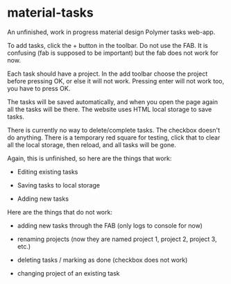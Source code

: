 # material-tasks

An unfinished, work in progress material design Polymer tasks web-app.

To add tasks, click the + button in the toolbar. Do not use the FAB. It is
confusing (fab is supposed to be important) but the fab does not work for now.

Each task should have a project. In the add toolbar choose the project before
pressing OK, or else it will not work. Pressing enter will not work too, you
have to press OK.

The tasks will be saved automatically, and when you open the page again all the
tasks will be there. The website uses HTML local storage to save tasks.

There is currently no way to delete/complete tasks. The checkbox doesn't do
anything. There is a temporary red square for testing, click that to clear all
the local storage, then reload, and all tasks will be gone.

Again, this is unfinished, so here are the things that work:

- Editing existing tasks

- Saving tasks to local storage

- Adding new tasks

Here are the things that do not work:

- adding new tasks through the FAB (only logs to console for now)

- renaming projects (now they are named project 1, project 2, project 3, etc.)

- deleting tasks / marking as done (checkbox does not work)

- changing project of an existing task